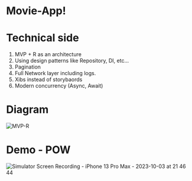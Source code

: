# Movie-App!

# Technical side
1. MVP + R as an architecture
2. Using design patterns like Repository, DI, etc...
3. Pagination
4. Full Network layer including logs.
5. Xibs instead of storybaords
6. Modern concurrency (Async, Await)

# Diagram
![MVP-R](https://github.com/Mostafa-Ashraf97/Movie-App/assets/121197460/7190fc71-3a87-4aee-a16a-1f16519c3243)


# Demo - POW
![Simulator Screen Recording - iPhone 13 Pro Max - 2023-10-03 at 21 46 44](https://github.com/Mostafa-Ashraf97/Movie-App/assets/121197460/ee644cd8-679c-4425-bfa7-bf9238cb6ed9)

